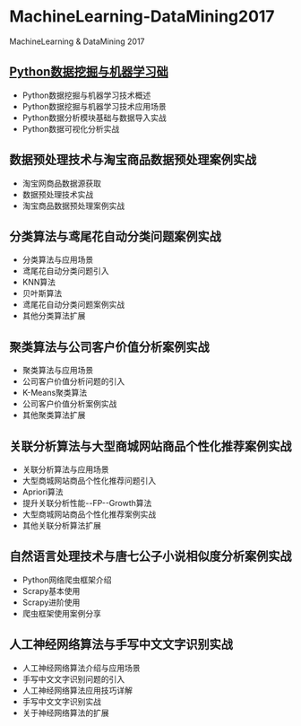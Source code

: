 # MachineLearning-DataMining2017
MachineLearning &amp; DataMining 2017

## [Python数据挖掘与机器学习础](https://github.com/lymanzhang/MachineLearning-DataMining2017/tree/master/Course01)
- Python数据挖掘与机器学习技术概述
- Python数据挖掘与机器学习技术应用场景
- Python数据分析模块基础与数据导入实战
- Python数据可视化分析实战

## 数据预处理技术与淘宝商品数据预处理案例实战
- 淘宝网商品数据源获取
- 数据预处理技术实战
- 淘宝商品数据预处理案例实战

## 分类算法与鸢尾花自动分类问题案例实战
- 分类算法与应用场景
- 鸢尾花自动分类问题引入
- KNN算法
- 贝叶斯算法
- 鸢尾花自动分类问题案例实战
- 其他分类算法扩展

## 聚类算法与公司客户价值分析案例实战
- 聚类算法与应用场景
- 公司客户价值分析问题的引入
- K-Means聚类算法
- 公司客户价值分析案例实战
- 其他聚类算法扩展

## 关联分析算法与大型商城网站商品个性化推荐案例实战
- 关联分析算法与应用场景
- 大型商城网站商品个性化推荐问题引入
- Apriori算法
- 提升关联分析性能--FP--Growth算法
- 大型商城网站商品个性化推荐案例实战
- 其他关联分析算法扩展

## 自然语言处理技术与唐七公子小说相似度分析案例实战
- Python网络爬虫框架介绍
- Scrapy基本使用
- Scrapy进阶使用
- 爬虫框架使用案例分享

## 人工神经网络算法与手写中文文字识别实战
- 人工神经网络算法介绍与应用场景
- 手写中文文字识别问题的引入
- 人工神经网络算法应用技巧详解
- 手写中文文字识别实战
- 关于神经网络算法的扩展
